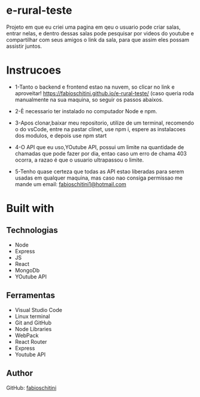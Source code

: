 # e-rural-teste

Projeto em que eu criei uma pagina em qeu o usuario pode criar salas, entrar nelas, e dentro dessas salas pode pesquisar por videos do youtube e compartilhar 
com seus amigos o link da sala, para que assim eles possam assistir juntos.

# Instrucoes
* 1-Tanto o backend e frontend estao na nuvem, so clicar no link e aproveitar!
https://fabioschitini.github.io/e-rural-teste/
(caso queria roda manualmente na sua maquina, so seguir os passos abaixos.

* 2-È necessario ter instalado no computador Node e npm.
* 3-Apos clonar,baixar meu repositorio, utilize de um terminal, recomendo o do vsCode, entre na pastar clinet, use npm i, espere as instalacoes dos modulos,
e depois use npm start
* 4-O API que eu uso,YOutube API, possui um limite na quantidade de chamadas que pode fazer por dia, entao caso um erro de chama 403 ocorra, a razao é que o usuario ultrapassou o limite.
* 5-Tenho quase certeza que todas as API estao liberadas para serem usadas em qualquer maquina, mas caso nao consiga permissao
me mande um email: fabioschitini1@hotmail.com


# Built with

## Technologias

* Node
* Express
* JS
* React
* MongoDb
* YOutube API

## Ferramentas

* Visual Studio Code
* Linux terminal
* Git and GitHub
* Node Libraries
* WebPack
* React Router
* Express
* Youtube API


## Author

GitHub: [fabioschitini](https://github.com/fabioschitini)
